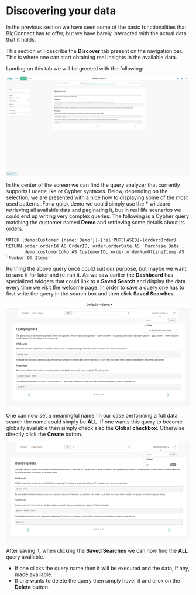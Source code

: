 # Discovering your data

In the previous section we have seen some of the basic functionalities that BigConnect has to offer, but we have barely interacted with the actual data that it holds.

This section will describe the **Discover** tab present on the navigation bar. This is where one can start obtaining real insights in the available data.

Landing on this tab we will be greeted with the following:

![](../../.gitbook/assets/image%20%2838%29.png)

In the center of the screen we can find the query analyzer that currently supports Lucene like or Cypher syntaxes. Below, depending on the selection, we are presented with a nice how to displaying some of the most used patterns. For a quick demo we could simply use the **\*** wildcard retrieving all available data and paginating it, but in real life scenarios we could end up writing very complex queries.  The following is a Cypher query matching the customer named **Demo**  and retrieving some details about its orders.



```text
MATCH (demo:Customer {name:'Demo'})-[rel:PURCHASED]-(order:Order)
RETURN order.orderId AS OrderID, order.orderDate AS `Purchase Date`,
       demo.customerIdNo AS CustomerID, order.orderNumOfLineItems AS `Number Of Items`
```

Running the above query once could suit our purpose, but maybe we want to save it for later and re-run it. As we saw earlier the **Dashboard** has specialized widgets that could link to a **Saved Search** and display the data every time we visit the welcome page. In order to save a query one has to first write the query in the search box and then click **Saved Searches.**

![](../../.gitbook/assets/image%20%2833%29.png)

One can now set a meaningful name. In our case performing a full data search the name could simply be **ALL**. If one wants this query to become globally available then simply check also the **Global** **checkbox**. Otherwise directly click the **Create** button.

![](../../.gitbook/assets/image.png)

After saving it, when clicking the **Saved Searches** we can now find the **ALL** query available. 

* If one clicks the query name then it will be executed and the data, if any, made available. 
* If one wants to delete the query then simply hover it and click on the **Delete** button.



